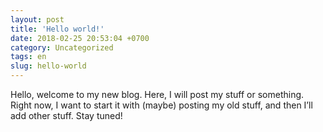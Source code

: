 ```yaml
---
layout: post
title: 'Hello world!'
date: 2018-02-25 20:53:04 +0700
category: Uncategorized
tags: en 
slug: hello-world
---
```


Hello, welcome to my new blog. Here, I will post my stuff or something. Right now, I want to start it with (maybe) posting my old stuff, and then I’ll add other stuff. Stay tuned!
